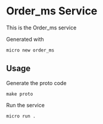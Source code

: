 # Order_ms Service

This is the Order_ms service

Generated with

```
micro new order_ms
```

## Usage

Generate the proto code

```
make proto
```

Run the service

```
micro run .
```